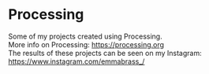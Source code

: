 # Processing
Some of my projects created using Processing. <br />
More info on Processing: https://processing.org <br />
The results of these projects can be seen on my Instagram: https://www.instagram.com/emmabrass_/
